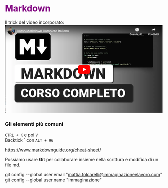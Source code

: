 # Markdown

<style>
    h1{
        color: purple;
    }
</style>

Il trick del video incorporato:
[![video preview](image.png)](https://www.youtube.com/watch?v=jz0WfxLXth8)

### Gli elementi più comuni
`CTRL + K` e poi `V`  
Backtick \` con `ALT + 96`

https://www.markdownguide.org/cheat-sheet/

Possiamo usare **Git** per collaborare insieme nella scrittura e modifica di un file md.

git config --global user.email "mattia.folcarelli@immaginazioneelavoro.com"
git config --global user.name "Immaginazione"
